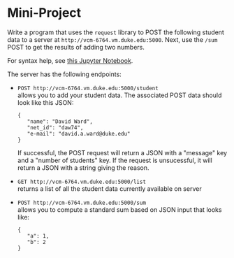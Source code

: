 # Mini-Project

Write a program that uses the `request` library to POST the following student
data to a server at `http://vcm-6764.vm.duke.edu:5000`.  Next, use the `/sum`
POST to get the results of adding two numbers.

For syntax help, see [this Jupyter Notebook](/Resources/WebServices/requests.ipynb).

The server has the following endpoints:

* `POST http://vcm-6764.vm.duke.edu:5000/student`  
allows you to add your
student data.  The associated POST data should look like this JSON:  
    ```
    {
       "name": "David Ward",
       "net_id": "daw74",
       "e-mail": "david.a.ward@duke.edu"
    }
    ```  
  If successful, the POST request will return a JSON with a "message" key and a
"number of students" key.  If the request is unsucessful, it will return a
JSON with a string giving the reason.

* `GET http://vcm-6764.vm.duke.edu:5000/list`  
returns a list of all the student data currently available on server

* `POST http://vcm-6764.vm.duke.edu:5000/sum`  
allows you to compute a standard sum based on JSON input that looks like:
  ```
  {
     "a": 1,
     "b": 2
  }
  ```
